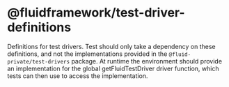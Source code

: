 # @fluidframework/test-driver-definitions

Definitions for test drivers. Test should only take a dependency on these definitions, and not the implementations provided in the `@fluid-private/test-drivers` package. At runtime the environment should provide an implementation for the global getFluidTestDriver driver function, which tests can then use to access the implementation.
